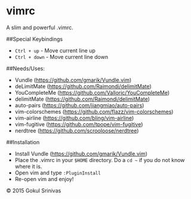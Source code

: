 # vimrc

A slim and powerful .vimrc.

##Special Keybindings

* `Ctrl + up` - Move current line up
* `Ctrl + down` - Move current line down

##Needs/Uses:

* Vundle (https://github.com/gmarik/Vundle.vim)
* deLimitMate (https://github.com/Raimondi/delimitMate)
* YouCompleteMe (https://github.com/Valloric/YouCompleteMe) 
* delimitMate (https://github.com/Raimondi/delimitMate)
* auto-pairs (https://github.com/jiangmiao/auto-pairs)
* vim-colorschemes (https://github.com/flazz/vim-colorschemes)
* vim-airline (https://github.com/bling/vim-airline)
* vim-fugitive (https://github.com/tpope/vim-fugitive)
* nerdtree (https://github.com/scrooloose/nerdtree)

##Installation

* Install Vundle (https://github.com/gmarik/Vundle.vim)
* Place the .vimrc in your `$HOME` directory. Do a `cd ~` if you do not know where it is.
* Open vim and type `:PluginInstall` 
* Re-open vim and enjoy!

:copyright: 2015 Gokul Srinivas
